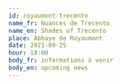 ```yaml
---
id: royaumont-trecento
name_fr: Nuances de Trecento
name_en: Shades of Trecento
place: Abbaye de Royaumont
date: 2021-09-25
hour: 18:00
body_fr: informations à venir
body_en: upcoming news
---
```

